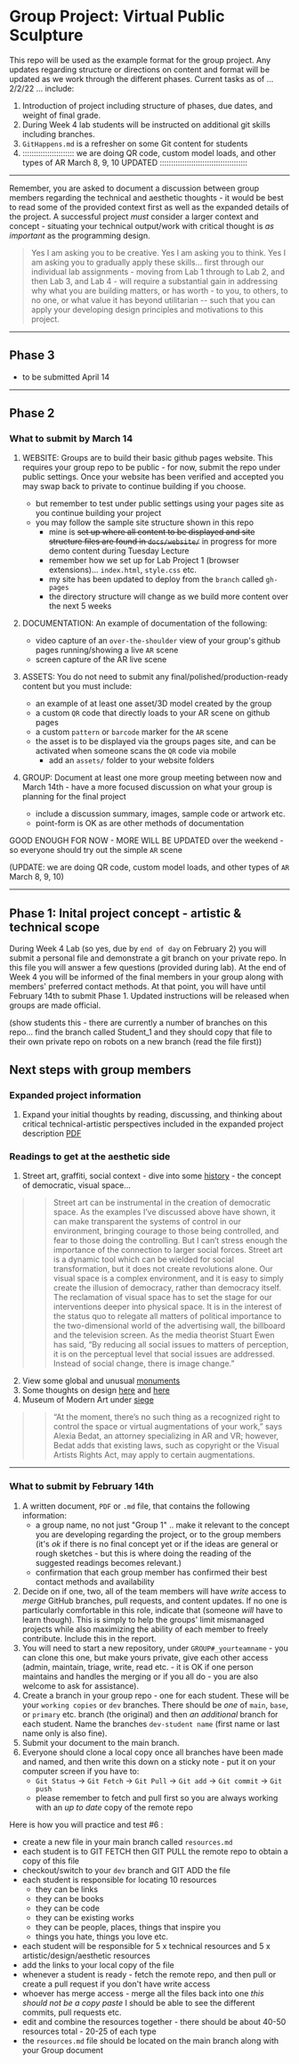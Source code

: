 # Group Project: Virtual Public Sculpture

This repo will be used as the example format for the group project. Any updates regarding structure or directions on content and format will be updated as we work through the different phases. Current tasks as of ... 2/2/22 ... include:

1. Introduction of project including structure of phases, due dates, and weight of final grade.
2. During Week 4 lab students will be instructed on additional git skills including branches.
3. `GitHappens.md` is a refresher on some Git content for students 
4. ::::::::::::::::::::::: we are doing QR code, custom model loads, and other types of AR March 8, 9, 10 UPDATED :::::::::::::::::::::::::::::::::::::::

--- 

Remember, you are asked to document a discussion between group members regarding the technical and aesthetic thoughts - it would be best to read some of the provided context first as well as the expanded details of the project. A successful project _must_ consider a larger context and concept - situating your technical output/work with critical thought is _as important_ as the programming design. 
> Yes I am asking you to be creative. 
> Yes I am asking you to think. 
> Yes I am asking you to gradually apply these skills... first through our individual lab assignments - moving from Lab 1 through to Lab 2, and then Lab 3, and Lab 4 -  will require a substantial gain in addressing why what you are building matters, or has worth - to you, to others, to no one, or what value it has beyond utilitarian -- such that you can apply your developing design principles and motivations to this project.

---

## Phase 3

- to be submitted April 14


---

## Phase 2


### What to submit by March 14

1. WEBSITE: Groups are to build their basic github pages website. This requires your group repo to be public - for now, submit the repo under public settings. Once your website has been verified and accepted you may swap back to private to continue building if you choose.
   - but remember to test under public settings using your pages site as you continue building your project
   - you may follow the sample site structure shown in this repo
     - mine is ~~set up where all content to be displayed and site structure files are found in `docs/website/`~~ in progress for more demo content during Tuesday Lecture
     - remember how we set up for Lab Project 1 (browser extensions)... `index.html`, `style.css` etc.
     - my site has been updated to deploy from the `branch` called `gh-pages` 
     - the directory structure will change as we build more content over the next 5 weeks

2. DOCUMENTATION: An example of documentation of the following:
   - video capture of an `over-the-shoulder` view of your group's github pages running/showing a live `AR` scene
   - screen capture of the AR live scene

3. ASSETS: You do not need to submit any final/polished/production-ready content but you must include:
   - an example of at least one asset/3D model created by the group
   - a custom `QR` code that directly loads to your AR scene on github pages
   - a custom `pattern` or `barcode` marker for the `AR` scene
   - the asset is to be displayed via the groups pages site, and can be activated when someone scans the `QR` code via mobile
     - add an `assets/` folder to your website folders

4. GROUP: Document at least one more group meeting between now and March 14th - have a more focused discussion on what your group is planning for the final project
   - include a discussion summary, images, sample code or artwork etc.
   - point-form is OK as are other methods of documentation

GOOD ENOUGH FOR NOW - MORE WILL BE UPDATED over the weekend - so everyone should try out the simple `AR` scene

(UPDATE: we are doing QR code, custom model loads, and other types of `AR` March 8, 9, 10)

---

## Phase 1: Inital project concept - artistic & technical scope

During Week 4 Lab (so yes, due by `end of day` on February 2) you will submit a personal file and demonstrate a git branch on your private repo. In this file you will answer a few questions (provided during lab). At the end of Week 4 you will be informed of the final members in your group along with members' preferred contact methods. At that point, you will have until February 14th to submit Phase 1. Updated instructions will be released when groups are made official.

(show students this - there are currently a number of branches on this repo... find the branch called Student_1 and they should copy that file to their own private repo on robots on a new branch (read the file first))

## Next steps with group members

### Expanded project information
1. Expand your initial thoughts by reading, discussing, and thinking about critical technical-artistic perspectives included in the expanded project description [PDF](https://github.com/robots-make-art-too/GroupProject_example/blob/main/EECS_1720_GROUP_PROJECT.pdf)

### Readings to get at the aesthetic side 
1. Street art, graffiti, social context - dive into some [history](https://justseeds.org/street-art-and-social-movements/) - the concept of democratic, visual space... 
>>
>> Street art can be instrumental in the creation of democratic space. As the examples I’ve discussed above have shown, it can make transparent the systems of control in our environment, bringing courage to those being controlled, and fear to those doing the controlling. But I can’t stress enough the importance of the connection to larger social forces. Street art is a dynamic tool which can be wielded for social transformation, but it does not create revolutions alone.
Our visual space is a complex environment, and it is easy to simply create the illusion of democracy, rather than democracy itself. The reclamation of visual space has to set the stage for our interventions deeper into physical space. It is in the interest of the status quo to relegate all matters of political importance to the two-dimensional world of the advertising wall, the billboard and the television screen. As the media theorist Stuart Ewen has said, “By reducing all social issues to matters of perception, it is on the perceptual level that social issues are addressed. Instead of social change, there is image change.”
>>
2. View some global and unusual [monuments](https://www.atlasobscura.com/categories/monuments)
3. Some thoughts on design [here](https://sarahendren.com/2014/02/22/this-week-with-students/) and [here](https://www.core77.com/posts/12232/the-4-fields-of-industrial-design-no-not-furniture-trans-consumer-electronics-toys-by-bruce-m-tharp-and-stephanie-m-tharp-12232)
4. Museum of Modern Art under [siege](https://www.wired.com/story/augmented-reality-art-museums/)
>>
>> “At the moment, there’s no such thing as a recognized right to control the space or virtual augmentations of your work,” says Alexia Bedat, an attorney specializing in AR and VR; however, Bedat adds that existing laws, such as copyright or the Visual Artists Rights Act, may apply to certain augmentations.

---

### What to submit by February 14th

1. A written document, `PDF` or `.md` file, that contains the following information:
   - a group name, no not just "Group 1" .. make it relevant to the concept you are developing regarding the project, or to the group members (it's _ok_ if there is no final concept yet or if the ideas are general or rough sketches - but this is where doing the reading of the suggested readings becomes relevant.)
   - confirmation that each group member has confirmed their best contact methods and availability
2. Decide on if one, two, all of the team members will have _write_ access to _merge_ GitHub branches, pull requests, and content updates. If no one is particularly comfortable in this role, indicate that (someone _will_ have to learn though). This is simply to help the groups' limit mismanaged projects while also maximizing the ability of each  member to freely contribute. Include this in the report.
3. You will need to start a new repository, under `GROUP#_yourteamname` - you can clone this one, but make yours private, give each other access (admin, maintain, triage, write, read etc. - it is OK if one person maintains and handles the merging or if you all do - you are also welcome to ask for assistance).
4. Create a branch in your group repo - one for each student. These will be your `working copies` or `dev` branches. There should be _one_ of `main`, `base`, or `primary` etc. branch (the original) and then _an additional_ branch for each student. Name the branches `dev-student name` (first name or last name only is also fine).
5. Submit your document to the main branch. 
6. Everyone should clone a local copy once all branches have been made and named, and then write this down on a sticky note - put it on your computer screen if you have to:
   - `Git Status` -> `Git Fetch` -> `Git Pull` -> `Git add` -> `Git commit` -> `Git push`
   - please remember to fetch and pull first so you are always working with an _up to date_ copy of the remote repo

Here is how you will practice and test #6 :
- create a new file in your main branch called `resources.md`
- each student is to GIT FETCH then GIT PULL the remote repo to obtain a copy of this file
- checkout/switch to your `dev` branch and GIT ADD the file
- each student is responsible for locating 10 resources
  - they can be links
  - they can be books
  - they can be code
  - they can be existing works
  - they can be people, places, things that inspire you
  - things you hate, things you love etc.
- each student will be responsible for 5 x technical resources and 5 x artistic/design/aesthetic resources
- add the links to your local copy of the file
- whenever a student is ready - fetch the remote repo, and then pull or create a pull request if you don't have write access 
- whoever has merge access - merge all the files back into one _this should not be a copy paste_ I should be able to see the different commits, pull requests etc.
- edit and combine the resources together - there should be about 40-50 resources total - 20-25 of each type
- the `resources.md` file should be located on the main branch along with your Group document


